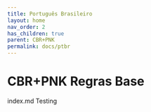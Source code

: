 ```yaml
---
title: Português Brasileiro
layout: home
nav_order: 2
has_children: true
parent: CBR+PNK
permalink: docs/ptbr
---
```

# CBR+PNK Regras Base
index.md Testing